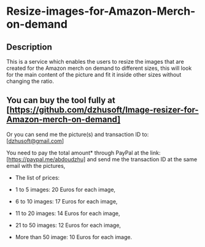 # Resize-images-for-Amazon-Merch-on-demand

## Description
This is a service which enables the users to resize the images that are created for the Amazon merch on demand to different sizes, this will look for the main content of the picture and fit it inside other sizes without changing the ratio.

## You can buy the tool fully at [https://github.com/dzhusoft/Image-resizer-for-Amazon-merch-on-demand]

Or you can send me the picture(s) and transaction ID to: [dzhusoft@gmail.com]

You need to pay the total amount* through PayPal at the link: [https://paypal.me/abdoudzhu] and send me the transaction ID at the same email with the pictures,

* The list of prices:

- 1 to 5 images: 20 Euros for each image,

- 6 to 10 images: 17 Euros for each image,

- 11 to 20 images: 14 Euros for each image,

- 21 to 50 images: 12 Euros for each image,

- More than 50 image: 10 Euros for each image.
